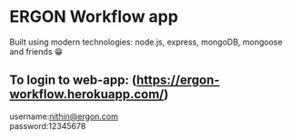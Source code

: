 # ERGON Workflow app
Built using modern technologies: node.js, express, mongoDB, mongoose and friends 😁  
## To login to web-app: (https://ergon-workflow.herokuapp.com/)
username:nithin@ergon.com  
password:12345678  
